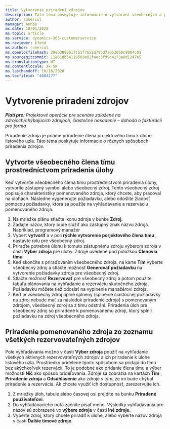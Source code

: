 ```yaml
---
title: Vytvorenie priradení zdrojov
description: Táto téma poskytuje informácie o vytváraní všeobecných a pomenovaných priradení zdrojov.
author: ruhercul
manager: Annbe
ms.date: 10/01/2020
ms.topic: article
ms.service: dynamics-365-customerservice
ms.reviewer: kfend
ms.author: ruhercul
ms.openlocfilehash: 20eb3880b17fb1f765ad79bd720520b0c8004c0a
ms.sourcegitcommit: 11a61db54119503e82faec5f99c4273e8d1247e5
ms.translationtype: HT
ms.contentlocale: sk-SK
ms.lasthandoff: 10/16/2020
ms.locfileid: "4084277"
---
```

# <a name="create-resource-assignments"></a>Vytvorenie priradení zdrojov

_**Platí pre:** Projektové operácie pre scenáre založené na zdrojoch/chýbajúcich zdrojoch, čiastočné nasadenie – dohoda o fakturácii pro forma_


Priradenie zdroja je priame priradenie člena projektového tímu k úlohe listového uzla. Táto téma poskytuje informácie o rôznych spôsoboch priradenia zdrojov.

## <a name="create-a-generic-team-member-through-task-assignment"></a>Vytvorte všeobecného člena tímu prostredníctvom priradenia úlohy


Keď vytvoríte všeobecného člena tímu prostredníctvom priradenia úlohy, vytvoríte zástupný symbol alebo všeobecný zdroj. Tento všeobecný zdroj popisuje charakteristiky pomenovaného zdroja, ktorý chcete, aby pracoval na úlohách. Následne vygenerujte požiadavku, alebo odošlite žiadosť pomocou požiadavky, ktorá sa použije na vyhľadávanie a rezerváciu pomenovaného zdroja.

1. Na mriežke plánu stlačte ikonu zdroja v bunke **Zdroj**.
2. Zadajte názov, ktorý bude slúžiť ako zástupný znak názvu zdroja. Napríklad, programový manažér
3. Vybert **vytvoriť** a v poli **rýchle vytvorenie porjektového člena tímu** , nastavte rolu pre všeobecný zdroj.
4. Priraďte potrebné úlohu k tomuto zástupnému zdroju výberom zdroja v časti **Výber zdroja** pre úlohy. Zdroje uvedené pod položkou **Členovia tímu**.
5. Keď skončíte s priraďovaním všeobecného zdroja, na karte **Tím** vyberte všeobecný zdroj a stlačte možnosť **Generovať požiadavku** na vytvorenie požiadavky zdroja pre všeobecný zdroj.
6. Stlačte možnosť **Rezervovať** pre všeobecný zdroj a potom použite tabuľu plánovania na vyhľadanie a rezerváciu skutočného zdroja. Požiadavku môžete tiež odoslať na vyplnenie manažérovi zdroja.
7. Keď je všeobecný zdroj úplne splnený (splnenie čiastočnej požiadavky na zdroj nebude mať za následok priradenie zdroja) s pomenovaným zdrojom, všeobecný zdroj sa z tímu odstráni. Priradenia úloh pre všeobecný zdroj sú priradené k pomenovanému zdroji, ktorý splnil požiadavku na zdroj všeobecného zdroja.

## <a name="assign-a-named-resource-from-the-list-of-all-bookable-resources"></a>Priradenie pomenovaného zdroja zo zoznamu všetkých rezervovateľných zdrojov

Pole vyhľadávania možno v časti **Výber zdroja** použiť na vyhľadanie všetkých aktívnych rezervovateľných zdrojov a ich priradenie k úlohe listového uzla. Prostriedky pridelené týmto spôsobom sa pridajú do tímu bez akýchkoľvek rezervácií. To je podobné ako pridanie člena tímu a výber možnosti **Nič** ako spôsob prideľovania. Zdroje sa zobrazia na kartách **Tím** , **Priradenie zdroja** a **Odsúhlasenie** ako zdroje s tým, že im bude chýbať priradenie a rezervácia. Ak chcete využiť ich dostupnosť, zarezervujte ich.

1. Z mriežky úloh, tabule alebo časovej osi prejdite na bunku **Priradené používateľovi**.
2. Do vyhľadávacieho poľa začnite písať meno. Výsledky vyhľadávania pre názov sú zobrazené vo **výbere zdroja** v časti **iné zdroje**.
3. Vyberte zdroj, ktorý chcete priradiť k úlohe, alebo vyberte názov zdroja v časti **Ďalšie tímové zdroje**.
